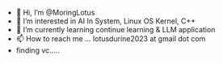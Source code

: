 - 👋 Hi, I’m @MoringLotus
- 👀 I’m interested in AI In System, Linux OS Kernel, C++ 
- 🌱 I’m currently learning continue learning & LLM application
- 📫 How to reach me ... lotusdurine2023 at gmail dot com
- finding vc.....


<!---
MoringLotus/MoringLotus is a ✨ special ✨ repository because its `README.md` (this file) appears on your GitHub profile.
You can click the Preview link to take a look at your changes.
--->
